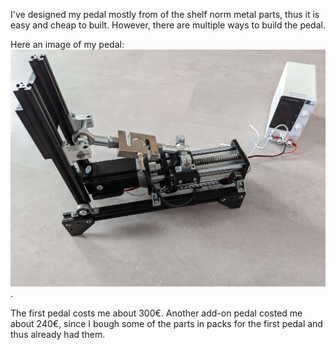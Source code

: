 I've designed my pedal mostly from of the shelf norm metal parts, thus it is easy and cheap to built. However, there are multiple ways to build the pedal. 

Here an image of my pedal:
![image](../Images/Build_1.jpg).


The first pedal costs me about 300€. Another add-on pedal costed me about 240€, since I bough some of the parts in packs for the first pedal and thus already had them. 



